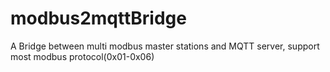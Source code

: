 # modbus2mqttBridge
A Bridge between multi modbus master stations and MQTT server, support most modbus protocol(0x01-0x06)
